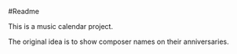 #Readme

This is a music calendar project.

The original idea is to show composer names on their anniversaries.
